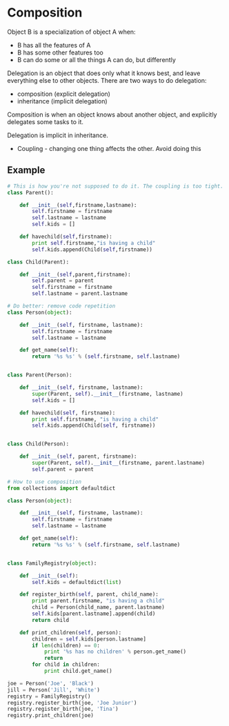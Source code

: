 # Composition


Object B is a specialization of object A when:

* B has all the features of A
* B has some other features too
* B can do some or all the things A can do, but differently


Delegation is an object that does only what it knows best, and leave everything else to other objects. There are two ways to do delegation: 

* composition (explicit delegation)
* inheritance (implicit delegation)

Composition is when an object knows about another object, and explicitly delegates some tasks to it.

Delegation is implicit in inheritance.


* Coupling - changing one thing affects the other. Avoid doing this


## Example



```python
# This is how you're not supposed to do it. The coupling is too tight.
class Parent():

    def __init__(self,firstname,lastname):
        self.firstname = firstname
        self.lastname = lastname
        self.kids = []

    def havechild(self,firstname):
        print self.firstname,"is having a child"
        self.kids.append(Child(self,firstname))

class Child(Parent):

    def __init__(self,parent,firstname):
        self.parent = parent
        self.firstname = firstname
        self.lastname = parent.lastname
```

```python
# Do better: remove code repetition
class Person(object):

    def __init__(self, firstname, lastname):
        self.firstname = firstname
        self.lastname = lastname

    def get_name(self):
        return '%s %s' % (self.firstname, self.lastname)


class Parent(Person):

    def __init__(self, firstname, lastname):
        super(Parent, self).__init__(firstname, lastname)
        self.kids = []

    def havechild(self, firstname):
        print self.firstname, "is having a child"
        self.kids.append(Child(self, firstname))


class Child(Person):

    def __init__(self, parent, firstname):
        super(Parent, self).__init__(firstname, parent.lastname)
        self.parent = parent
```

```python
# How to use composition
from collections import defaultdict

class Person(object):

    def __init__(self, firstname, lastname):
        self.firstname = firstname
        self.lastname = lastname

    def get_name(self):
        return '%s %s' % (self.firstname, self.lastname)


class FamilyRegistry(object):

    def __init__(self):
        self.kids = defaultdict(list)

    def register_birth(self, parent, child_name):
        print parent.firstname, "is having a child"
        child = Person(child_name, parent.lastname)
        self.kids[parent.lastname].append(child)
        return child

    def print_children(self, person):
        children = self.kids[person.lastname]
        if len(children) == 0:
            print '%s has no children' % person.get_name()
            return
        for child in children:
            print child.get_name()

joe = Person('Joe', 'Black')
jill = Person('Jill', 'White')
registry = FamilyRegistry()
registry.register_birth(joe, 'Joe Junior')
registry.register_birth(joe, 'Tina') 
registry.print_children(joe)
```